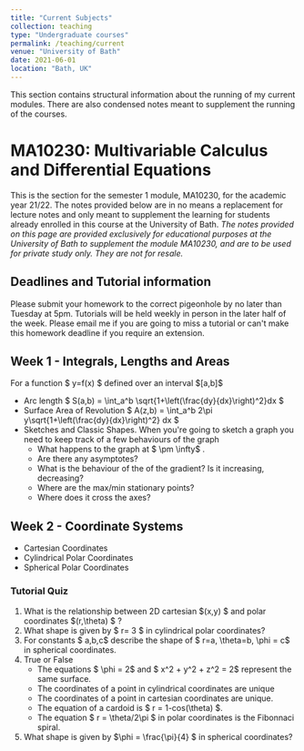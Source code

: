 ```yaml
---
title: "Current Subjects"
collection: teaching
type: "Undergraduate courses"
permalink: /teaching/current
venue: "University of Bath"
date: 2021-06-01
location: "Bath, UK"
---
```


This section contains structural information about the running of my current modules. There are also condensed notes meant to supplement the running of the courses.  


# MA10230: Multivariable Calculus and Differential Equations

This is the section for the semester 1 module, MA10230, for the academic year 21/22. The notes provided below are in no means a replacement for lecture notes and only meant to supplement the learning for students already enrolled in this course at the University of Bath. _The notes provided on this page are provided exclusively for educational purposes at the University of Bath to supplement the module MA10230, and are to be used for private study only. They are not for resale._

## Deadlines and Tutorial information

Please submit your homework to the correct pigeonhole by no later than Tuesday at 5pm. Tutorials will be held weekly in person in the later half of the week. Please email me if you are going to miss a tutorial or can't make this homework deadline if you require an extension. 
<!-- B3: Thursday 16:15 6E 3.11
    A2: Friday 13:15 10W 2.01 -->


## Week 1 - Integrals, Lengths and Areas
For a function \$ y=f(x) \$ defined over an interval \$[a,b]\$
* Arc length \$ S(a,b) = \int_a^b \sqrt{1+\left(\frac{dy}{dx}\right)^2}dx \$
* Surface Area of Revolution \$ A(z,b) = \int_a^b 2\pi y\sqrt{1+\left(\frac{dy}{dx}\right)^2} dx \$
* Sketches and Classic Shapes. When you're going to sketch a graph you need to keep track of a few behaviours of the graph
    * What happens to the graph at \$ \pm \infty\$ . 
    * Are there any asymptotes? 
    * What is the behaviour of the of the gradient? Is it increasing, decreasing?
    * Where are the max/min stationary points?
    * Where does it cross the axes? 

<!--
### Tutorial Quiz 

1. For the continuous function \$ f(x) \$: 
    * What is the notation for derivative with respect to \$ x\$ (list as many as possible) ?
    * What is the notation for the indefinite integral?
    * What is the notation for definite integral over \$ [a,b]\$
2. State the Fundamental Theorem of Calculus. 
3. What is the relation between \$ \int_a^b f(x) dx \$ and \$ \int_b^a f(x) dx\$. 
4. For a continuous function \$ f(x)\$ over an interval \$[a,b]\$
    * What is the equation of Arc Length \$S\$?
    * What is the equation of Surface Area of Revolution, \$A \$? 
5. Sketch the following functions 
    * \$ y = \cosh(x) \$
    * \$ y = \sinh(x) \$
    * \$ y = \tanh(x) \$
-->


## Week 2 - Coordinate Systems

 *  Cartesian Coordinates
 *  Cylindrical Polar Coordinates
 *  Spherical Polar Coordinates

### Tutorial Quiz 

 1. What is the relationship between 2D cartesian \$(x,y) \$ and polar coordinates \$(r,\theta) \$ ?
 2. What shape is given by \$ r= 3 \$ in cylindrical polar coordinates?
 3. For constants \$ a,b,c\$ describe the shape of \$ r=a, \theta=b, \phi = c\$ in spherical coordinates.
 4. True or False
    * The equations \$ \phi = 2\$ and \$ x^2 + y^2 + z^2 = 2\$ represent the same surface.
    * The coordinates of a point in cylindrical coordinates are unique
    * The coordinates of a point in cartesian coordinates are unique. 
    * The equation of a cardoid is \$ r = 1-cos(\theta) \$.
    * The equation \$ r = \theta/2\pi \$ in polar coordinates is the Fibonnaci spiral. 
 5. What shape is given by \$\phi = \frac{\pi}{4} \$ in spherical coordinates?

<!--
## Week 3 - Partial Differentials

* Partial Differentiation
* Chain, Product and Quotient Partial Differentials 
* Critical Points of 2D Functions
* Partial Differential Equations

## Week 4 - Cartesian Double Integrals

* Order of Integration
* Averaging using integration

## Week 5 - Double Integrals 2: Here's the remix 

* Jacobian 
* Change of coordinates
* Why when and how

## Week 6 - Polar coordinates

* More double integrals I guess

## Week 7 - Triple Integrals

* Seriously? 

## Week 8 - Differential Equations
## Week 9
## Week 10
## Week 11
 --->

